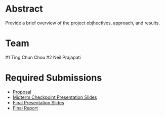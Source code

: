 # Abstract

Provide a brief overview of the project objhectives, approach, and results.

# Team

\#1 Ting Chun Chou 
\#2 Neil Prajapati

# Required Submissions

* [Proposal](proposal)
* [Midterm Checkpoint Presentation Slides](http://)
* [Final Presentation Slides](http://)
* [Final Report](report)
